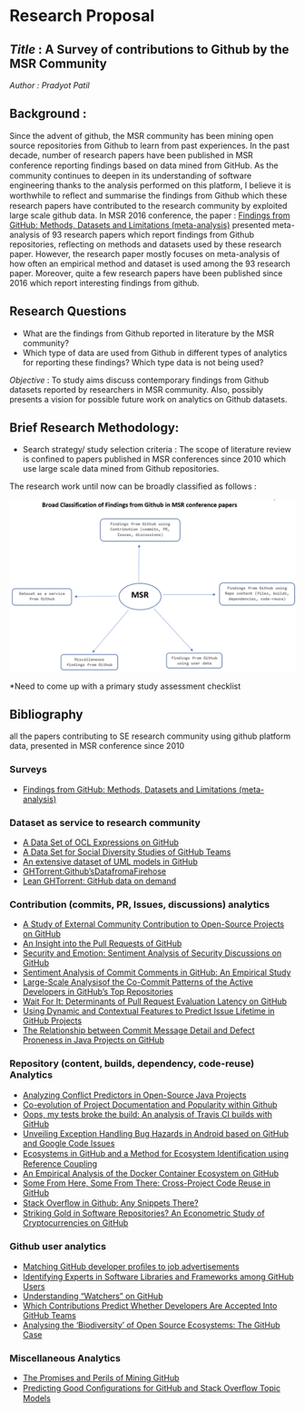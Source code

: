 # Research Proposal
## *Title* : A Survey of contributions to Github by the MSR Community

*Author : Pradyot Patil*

## Background : 

Since the advent of github, the MSR community has been mining open source repositories from Github to learn from past experiences. In the past decade, number of research papers have been published in MSR conference reporting ﬁndings based on data mined from GitHub. As the community continues to deepen in its understanding of software engineering thanks to the analysis performed on this platform, I believe it is worthwhile to reﬂect and summarise the findings from Github which these research papers have contributed to the research community by exploited large scale github data. In MSR 2016 conference, the paper : [Findings from GitHub: Methods, Datasets and Limitations (meta-analysis)](https://github.com/pradyot-09/Literature-Survey/blob/master/MSR%20github/Findings%20from%20GitHub_Methods%2C%20Datasets%20and%20Limitations.pdf) presented meta-analysis of 93 research papers which report findings from Github repositories, reflecting on methods and datasets used by these research paper. However, the research paper mostly focuses on meta-analysis of how often an empirical method and dataset is used among the 93 research paper. Moreover, quite a few research papers have been published since 2016 which report interesting findings from github. 

## Research Questions 
- What are the findings from Github reported in literature by the MSR community?
- Which type of data are used from Github in different types of analytics for reporting these findings? Which type data is not being used?


*Objective*  : To study aims discuss contemporary findings from Github datasets reported by researchers in MSR community. Also, possibly presents a vision for possible future work on analytics on Github datasets.
  


## Brief Research Methodology:
- Search strategy/ study selection criteria :  The scope of literature review is confined to papers published in MSR conferences since 2010 which use large scale data mined from Github repositories. 

The research work until now can be broadly classified as follows :

![Findings from Github](/classification.png)


*Need to come up with a primary study assessment checklist

## Bibliography 

all the papers contributing to SE research community using github platform data, presented in MSR conference since 2010

### Surveys
- [Findings from GitHub: Methods, Datasets and Limitations (meta-analysis)](https://github.com/pradyot-09/Literature-Survey/blob/master/MSR%20github/Findings%20from%20GitHub_Methods%2C%20Datasets%20and%20Limitations.pdf)

### Dataset as service to research community
- [A Data Set of OCL Expressions on GitHub](https://github.com/pradyot-09/Literature-Survey/blob/master/MSR%20github/A%20Data%20Set%20of%20OCL%20Expressions%20on%20GitHub.pdf)  
- [A Data Set for Social Diversity Studies of GitHub Teams](https://github.com/pradyot-09/Literature-Survey/blob/master/MSR%20github/A_Dataset_for_social_diversity_studies_of_github_teams.pdf)
- [An extensive dataset of UML models in GitHub](https://github.com/pradyot-09/Literature-Survey/blob/master/MSR%20github/An%20extensive%20dataset%20of%20UML%20models%20in%20GitHub.pdf)
- [GHTorrent:Github’sDatafromaFirehose](https://github.com/pradyot-09/Literature-Survey/blob/master/MSR%20github/ghtorrent-githubs-data-from-a-firehose.pdf)
- [Lean GHTorrent: GitHub data on demand](https://github.com/pradyot-09/Literature-Survey/blob/master/MSR%20github/lean-ghtorrent.pdf)

### Contribution (commits, PR, Issues, discussions) analytics
- [A Study of External Community Contribution to Open-Source Projects on GitHub](https://github.com/pradyot-09/Literature-Survey/blob/master/MSR%20github/A_study_of_external_community_contribution_to_open-source_projects_on_GitHub.pdf)
- [An Insight into the Pull Requests of GitHub](https://github.com/pradyot-09/Literature-Survey/blob/master/MSR%20github/An_insight_into_the_pull_requests_of_github.pdf)
- [Security and Emotion: Sentiment Analysis of Security Discussions on GitHub](https://github.com/pradyot-09/Literature-Survey/blob/master/MSR%20github/Security_and_emotion_sentiment_analysis_of_security_discussions_on_GitHub.pdf)
- [Sentiment Analysis of Commit Comments in GitHub: An Empirical Study](https://github.com/pradyot-09/Literature-Survey/blob/master/MSR%20github/Sentiment_analysis_of_commit_comments_in_GitHub_an_empirical_study.pdf)
- [Large-Scale Analysisof the Co-Commit Patterns of the Active Developers in GitHub’s Top Repositories](https://github.com/pradyot-09/Literature-Survey/blob/master/MSR%20github/Large-Scale%20Analysis%20of%20the%20Co-Commit%20Patterns%20of%20the.pdf)
- [Wait For It: Determinants of Pull Request Evaluation Latency on GitHub](https://github.com/pradyot-09/Literature-Survey/blob/master/MSR%20github/Wait_For_It_Determinants_of_Pull_Request.pdf)
- [Using Dynamic and Contextual Features to Predict Issue Lifetime in GitHub Projects](https://github.com/pradyot-09/Literature-Survey/blob/master/MSR%20github/Using%20Dynamic%20and%20Contextual%20Features%20to%20Predict%20Issue.pdf)
- [The Relationship between Commit Message Detail and Defect Proneness in Java Projects on GitHub](https://github.com/pradyot-09/Literature-Survey/blob/master/MSR%20github/The%20relationship%20between%20commit%20message%20detail%20and%20defect%20proneness%20in%20Java%20projects%20on%20GitHub.pdf)

### Repository (content, builds, dependency, code-reuse) Analytics
- [Analyzing Conflict Predictors in Open-Source Java Projects](https://github.com/pradyot-09/Literature-Survey/blob/master/MSR%20github/Analyzing%20Conflict%20Predictors%20in%20Open-Source%20Java%20Projects.pdf)
- [Co-evolution of Project Documentation and Popularity within Github](https://github.com/pradyot-09/Literature-Survey/blob/master/MSR%20github/Co-evolutionof_project_documentation_and_popularity_within_github.pdf)
- [Oops, my tests broke the build: An analysis of Travis CI builds with GitHub](https://github.com/pradyot-09/Literature-Survey/blob/master/MSR%20github/Oops%2C%20My%20Tests%20Broke%20the%20Build%20-%20An%20analysis%20of%20travis%20CI%20builds%20with%20github.pdf)
- [Unveiling Exception Handling Bug Hazards in Android based on GitHub and Google Code Issues](https://github.com/pradyot-09/Literature-Survey/blob/master/MSR%20github/Unveiling%20exception%20handling%20bug%20hazards%20in%20Android%20based%20on%20GitHub%20and%20Google%20code%20issues.pdf)
- [Ecosystems in GitHub and a Method for Ecosystem Identiﬁcation using Reference Coupling](https://github.com/pradyot-09/Literature-Survey/blob/master/MSR%20github/Ecosystems%20in%20GitHub%20and%20a%20Method%20for%20Ecosystem%20Identification%20using%20Reference%20Coupling.pdf)
- [An Empirical Analysis of the Docker Container Ecosystem on GitHub](https://github.com/pradyot-09/Literature-Survey/blob/master/MSR%20github/An%20empirical%20analysis%20of%20the%20docker%20container%20ecosystem%20on%20GitHub.pdf)
- [Some From Here, Some From There: Cross-Project Code Reuse in GitHub](https://github.com/pradyot-09/Literature-Survey/blob/master/MSR%20github/Some%20From%20Here%2C%20Some%20From%20There%20-%20Cross-Project%20code%20reuse%20in%20Github.pdf)
- [Stack Overﬂow in Github: Any Snippets There?](https://github.com/pradyot-09/Literature-Survey/blob/master/MSR%20github/Stack%20Overflow%20in%20Github%20-%20Any%20Snippets%20There.pdf)
- [Striking Gold in Software Repositories? An Econometric Study of Cryptocurrencies on GitHub](https://github.com/pradyot-09/Literature-Survey/blob/master/MSR%20github/Striking%20Gold%20in%20Software%20Repositories.pdf)

### Github user analytics
- [Matching GitHub developer proﬁles to job advertisements](https://github.com/pradyot-09/Literature-Survey/blob/master/MSR%20github/Matching_github_developer_profiles_to_job_advertisements.pdf)
- [Identifying Experts in Software Libraries and Frameworks among GitHub Users](https://github.com/pradyot-09/Literature-Survey/blob/master/MSR%20github/Identifying%20Experts%20in%20Software%20Libraries%20and%20Frameworks%20among%20Github%20Users.pdf)
- [Understanding “Watchers” on GitHub](https://github.com/pradyot-09/Literature-Survey/blob/master/MSR%20github/Understanding_watchers_on_GitHub.pdf)
- [Which Contributions Predict Whether Developers Are Accepted Into GitHub Teams](https://github.com/pradyot-09/Literature-Survey/blob/master/MSR%20github/Which%20Contributions%20Predict%20Whether%20Developers%20Are%20Accepted.pdf)
- [Analysing the ‘Biodiversity’ of Open Source Ecosystems: The GitHub Case]()


### Miscellaneous Analytics
- [The Promises and Perils of Mining GitHub](https://github.com/pradyot-09/Literature-Survey/blob/master/MSR%20github/The_promises_and_perils_of_mining_GitHub.pdf)
- [Predicting Good Conﬁgurations for GitHub and Stack Overﬂow Topic Models](https://github.com/pradyot-09/Literature-Survey/blob/master/MSR%20github/Predicting%20Good%20Configurations%20for%20Github%20and%20Stack%20overflow%20topic%20models.pdf)
